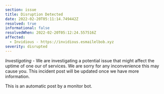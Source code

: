 ```yaml
---
section: issue
title: Disruption Detected
date: 2022-02-20T05:11:14.749442Z
resolved: true
informational: false
resolvedWhen: 2022-02-20T05:12:24.557516Z
affected:
  - Invidious - https://invidious.esmailelbob.xyz
severity: disrupted
---
```

*Investigating* - We are investigating a potential issue that might affect the uptime of one our of services. We are sorry for any inconvenience this may cause you. This incident post will be updated once we have more information.

This is an automatic post by a monitor bot.
        